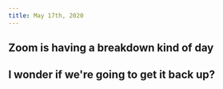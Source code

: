 ```yaml
---
title: May 17th, 2020
---
```


## Zoom is having a breakdown kind of day

## I wonder if we're going to get it back up?

## 
